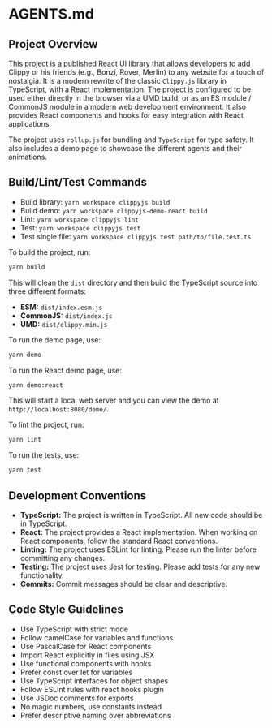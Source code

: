 # AGENTS.md

## Project Overview

This project is a published React UI library that allows developers to add Clippy or his friends (e.g., Bonzi, Rover, Merlin) to any website for a touch of nostalgia. It is a modern rewrite of the classic `Clippy.js` library in TypeScript, with a React implementation. The project is configured to be used either directly in the browser via a UMD build, or as an ES module / CommonJS module in a modern web development environment. It also provides React components and hooks for easy integration with React applications.

The project uses `rollup.js` for bundling and `TypeScript` for type safety. It also includes a demo page to showcase the different agents and their animations.

## Build/Lint/Test Commands

- Build library: `yarn workspace clippyjs build`
- Build demo: `yarn workspace clippyjs-demo-react build`
- Lint: `yarn workspace clippyjs lint`
- Test: `yarn workspace clippyjs test`
- Test single file: `yarn workspace clippyjs test path/to/file.test.ts`

To build the project, run:
```bash
yarn build
```

This will clean the `dist` directory and then build the TypeScript source into three different formats:
*   **ESM:** `dist/index.esm.js`
*   **CommonJS:** `dist/index.js`
*   **UMD:** `dist/clippy.min.js`

To run the demo page, use:
```bash
yarn demo
```

To run the React demo page, use:
```bash
yarn demo:react
```

This will start a local web server and you can view the demo at `http://localhost:8080/demo/`.

To lint the project, run:
```bash
yarn lint
```

To run the tests, use:
```bash
yarn test
```

## Development Conventions

*   **TypeScript:** The project is written in TypeScript. All new code should be in TypeScript.
*   **React:** The project provides a React implementation. When working on React components, follow the standard React conventions.
*   **Linting:** The project uses ESLint for linting. Please run the linter before committing any changes.
*   **Testing:** The project uses Jest for testing. Please add tests for any new functionality.
*   **Commits:** Commit messages should be clear and descriptive.

## Code Style Guidelines

- Use TypeScript with strict mode
- Follow camelCase for variables and functions
- Use PascalCase for React components
- Import React explicitly in files using JSX
- Use functional components with hooks
- Prefer const over let for variables
- Use TypeScript interfaces for object shapes
- Follow ESLint rules with react hooks plugin
- Use JSDoc comments for exports
- No magic numbers, use constants instead
- Prefer descriptive naming over abbreviations